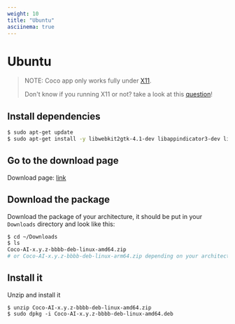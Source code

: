 ```yaml
---
weight: 10
title: "Ubuntu"
asciinema: true
---
```


# Ubuntu

> NOTE: Coco app only works fully under [X11][x11_protocol].
>
> Don't know if you running X11 or not? take a look at this [question][if_x11]!

[x11_protocol]: https://en.wikipedia.org/wiki/X_Window_System 
[if_x11]: https://unix.stackexchange.com/q/202891/498440

## Install dependencies

```sh
$ sudo apt-get update
$ sudo apt-get install -y libwebkit2gtk-4.1-dev libappindicator3-dev librsvg2-dev patchelf xdg-utils libtracker-sparql-3.0-dev
```

## Go to the download page

Download page: [link](https://coco.rs/#install)

## Download the package

Download the package of your architecture, it should be put in your `Downloads` directory 
and look like this:

```sh
$ cd ~/Downloads
$ ls 
Coco-AI-x.y.z-bbbb-deb-linux-amd64.zip 
# or Coco-AI-x.y.z-bbbb-deb-linux-arm64.zip depending on your architecture
```

## Install it
   
Unzip and install it

```
$ unzip Coco-AI-x.y.z-bbbb-deb-linux-amd64.zip 
$ sudo dpkg -i Coco-AI-x.y.z-bbbb-deb-linux-amd64.deb 
```
